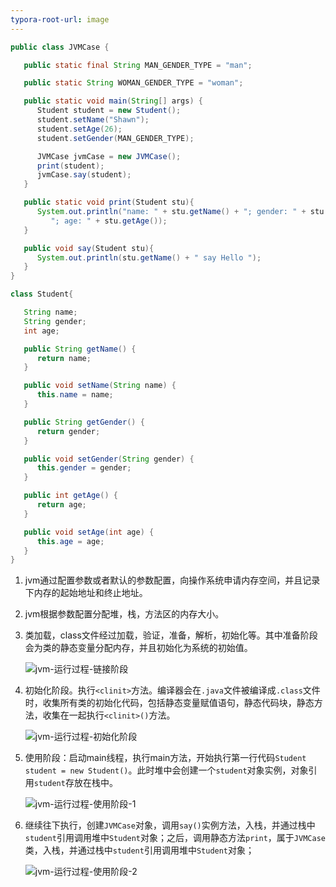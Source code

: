 ```yaml
---
typora-root-url: image
---
```


```java
public class JVMCase {

   public static final String MAN_GENDER_TYPE = "man";

   public static String WOMAN_GENDER_TYPE = "woman";

   public static void main(String[] args) {
      Student student = new Student();
      student.setName("Shawn");
      student.setAge(26);
      student.setGender(MAN_GENDER_TYPE);

      JVMCase jvmCase = new JVMCase();
      print(student);
      jvmCase.say(student);
   }

   public static void print(Student stu){
      System.out.println("name: " + stu.getName() + "; gender: " + stu.getGender() +
         "; age: " + stu.getAge());
   }

   public void say(Student stu){
      System.out.println(stu.getName() + " say Hello ");
   }
}

class Student{

   String name;
   String gender;
   int age;

   public String getName() {
      return name;
   }

   public void setName(String name) {
      this.name = name;
   }

   public String getGender() {
      return gender;
   }

   public void setGender(String gender) {
      this.gender = gender;
   }

   public int getAge() {
      return age;
   }

   public void setAge(int age) {
      this.age = age;
   }
}
```

1. jvm通过配置参数或者默认的参数配置，向操作系统申请内存空间，并且记录下内存的起始地址和终止地址。

2. jvm根据参数配置分配堆，栈，方法区的内存大小。

3. 类加载，class文件经过加载，验证，准备，解析，初始化等。其中准备阶段会为类的静态变量分配内存，并且初始化为系统的初始值。

   ![jvm-运行过程-链接阶段](/jvm-运行过程-链接阶段.png)

4. 初始化阶段。执行`<clinit>`方法。编译器会在`.java`文件被编译成`.class`文件时，收集所有类的初始化代码，包括静态变量赋值语句，静态代码块，静态方法，收集在一起执行`<clinit>()`方法。

   ![jvm-运行过程-初始化阶段](/jvm-运行过程-初始化阶段.png)

5. 使用阶段：启动main线程，执行main方法，开始执行第一行代码`Student student = new Student()`。此时堆中会创建一个`student`对象实例，对象引用`student`存放在栈中。

   ![jvm-运行过程-使用阶段-1](/jvm-运行过程-使用阶段-1.png)

6. 继续往下执行，创建`JVMCase`对象，调用`say()`实例方法，入栈，并通过栈中`student`引用调用堆中`Student`对象；之后，调用静态方法`print`，属于`JVMCase`类，入栈，并通过栈中`student`引用调用堆中`Student`对象；

   ![jvm-运行过程-使用阶段-2](/jvm-运行过程-使用阶段-2.png)

